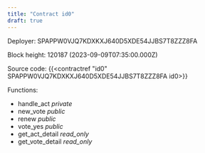 ```yaml
---
title: "Contract id0"
draft: true
---
```

Deployer: SPAPPW0VJQ7KDXKXJ640D5XDE54JJBS7T8ZZZ8FA


 



Block height: 120187 (2023-09-09T07:35:00.000Z)

Source code: {{<contractref "id0" SPAPPW0VJQ7KDXKXJ640D5XDE54JJBS7T8ZZZ8FA id0>}}

Functions:

* handle_act _private_
* new_vote _public_
* renew _public_
* vote_yes _public_
* get_act_detail _read_only_
* get_vote_detail _read_only_
